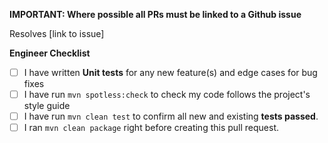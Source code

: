 **IMPORTANT: Where possible all PRs must be linked to a Github issue**

Resolves [link to issue]

**Engineer Checklist**

- [ ] I have written **Unit tests** for any new feature(s) and edge cases for
      bug fixes
- [ ] I have run `mvn spotless:check` to check my code follows the project's
      style guide
- [ ] I have run `mvn clean test` to confirm all new and existing **tests
      passed**.
- [ ] I ran `mvn clean package` right before creating this pull request.
